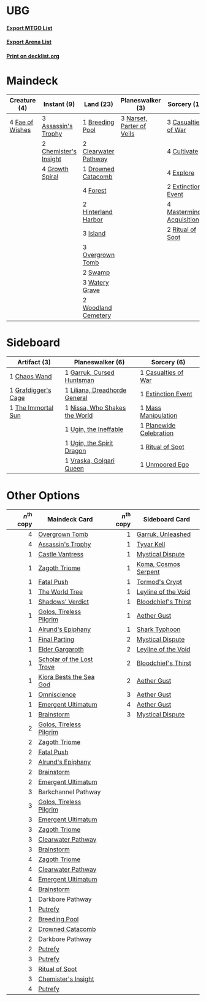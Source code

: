 # UBG

#### [Export MTGO List](../collection/UBG/UBG.txt)
#### [Export Arena List](../collection/UBG/UBG_arena.txt)
#### [Print on decklist.org](http://decklist.org/?deckmain=3%09Assassin's%20Trophy%0A2%09Barkchannel%20Pathway%0A1%09Breeding%20Pool%0A3%09Casualties%20of%20War%0A2%09Chemister's%20Insight%0A2%09Clearwater%20Pathway%0A4%09Cultivate%0A1%09Drowned%20Catacomb%0A4%09Explore%0A2%09Extinction%20Event%0A4%09Fae%20of%20Wishes%0A4%09Forest%0A4%09Growth%20Spiral%0A2%09Hinterland%20Harbor%0A3%09Island%0A4%09Mastermind's%20Acquisition%0A3%09Narset,%20Parter%20of%20Veils%0A3%09Overgrown%20Tomb%0A2%09Ritual%20of%20Soot%0A2%09Swamp%0A3%09Watery%20Grave%0A2%09Woodland%20Cemetery&deckside=1%09Casualties%20of%20War%0A1%09Chaos%20Wand%0A1%09Extinction%20Event%0A1%09Garruk,%20Cursed%20Huntsman%0A1%09Grafdigger's%20Cage%0A1%09Liliana,%20Dreadhorde%20General%0A1%09Mass%20Manipulation%0A1%09Nissa,%20Who%20Shakes%20the%20World%0A1%09Planewide%20Celebration%0A1%09Ritual%20of%20Soot%0A1%09The%20Immortal%20Sun%0A1%09Ugin,%20the%20Ineffable%0A1%09Ugin,%20the%20Spirit%20Dragon%0A1%09Unmoored%20Ego%0A1%09Vraska,%20Golgari%20Queen)
# Maindeck

|                                       Creature (4)                                       |                                          Instant (9)                                           |                                           Land (23)                                           |                                          Planeswalker (3)                                          |                                            Sorcery (19)                                             |     Unknown (2)     |
|------------------------------------------------------------------------------------------|------------------------------------------------------------------------------------------------|-----------------------------------------------------------------------------------------------|----------------------------------------------------------------------------------------------------|-----------------------------------------------------------------------------------------------------|---------------------|
|4 [Fae of Wishes](http://gatherer.wizards.com/Pages/Card/Details.aspx?multiverseid=473006)|3 [Assassin's Trophy](http://gatherer.wizards.com/Pages/Card/Details.aspx?multiverseid=452902)  |1 [Breeding Pool](http://gatherer.wizards.com/Pages/Card/Details.aspx?multiverseid=97088)      |3 [Narset, Parter of Veils](http://gatherer.wizards.com/Pages/Card/Details.aspx?multiverseid=460988)|3 [Casualties of War](http://gatherer.wizards.com/Pages/Card/Details.aspx?multiverseid=461114)       |2 Barkchannel Pathway|
|                                                                                          |2 [Chemister's Insight](http://gatherer.wizards.com/Pages/Card/Details.aspx?multiverseid=452782)|2 [Clearwater Pathway](http://gatherer.wizards.com/Pages/Card/Details.aspx?multiverseid=491913)|                                                                                                    |4 [Cultivate](http://gatherer.wizards.com/Pages/Card/Details.aspx?multiverseid=442154)               |                     |
|                                                                                          |4 [Growth Spiral](http://gatherer.wizards.com/Pages/Card/Details.aspx?multiverseid=457322)      |1 [Drowned Catacomb](http://gatherer.wizards.com/Pages/Card/Details.aspx?multiverseid=430633)  |                                                                                                    |4 [Explore](http://gatherer.wizards.com/Pages/Card/Details.aspx?multiverseid=451098)                 |                     |
|                                                                                          |                                                                                                |4 [Forest](http://gatherer.wizards.com/Pages/Card/Details.aspx?multiverseid=439860)            |                                                                                                    |2 [Extinction Event](http://gatherer.wizards.com/Pages/Card/Details.aspx?multiverseid=479608)        |                     |
|                                                                                          |                                                                                                |2 [Hinterland Harbor](http://gatherer.wizards.com/Pages/Card/Details.aspx?multiverseid=443128) |                                                                                                    |4 [Mastermind's Acquisition](http://gatherer.wizards.com/Pages/Card/Details.aspx?multiverseid=439734)|                     |
|                                                                                          |                                                                                                |3 [Island](http://gatherer.wizards.com/Pages/Card/Details.aspx?multiverseid=439857)            |                                                                                                    |2 [Ritual of Soot](http://gatherer.wizards.com/Pages/Card/Details.aspx?multiverseid=452834)          |                     |
|                                                                                          |                                                                                                |3 [Overgrown Tomb](http://gatherer.wizards.com/Pages/Card/Details.aspx?multiverseid=405103)    |                                                                                                    |                                                                                                     |                     |
|                                                                                          |                                                                                                |2 [Swamp](http://gatherer.wizards.com/Pages/Card/Details.aspx?multiverseid=439858)             |                                                                                                    |                                                                                                     |                     |
|                                                                                          |                                                                                                |3 [Watery Grave](http://gatherer.wizards.com/Pages/Card/Details.aspx?multiverseid=405114)      |                                                                                                    |                                                                                                     |                     |
|                                                                                          |                                                                                                |2 [Woodland Cemetery](http://gatherer.wizards.com/Pages/Card/Details.aspx?multiverseid=443136) |                                                                                                    |                                                                                                     |                     |


# Sideboard

|                                         Artifact (3)                                         |                                            Planeswalker (6)                                            |                                           Sorcery (6)                                            |
|----------------------------------------------------------------------------------------------|--------------------------------------------------------------------------------------------------------|--------------------------------------------------------------------------------------------------|
|1 [Chaos Wand](http://gatherer.wizards.com/Pages/Card/Details.aspx?multiverseid=447365)       |1 [Garruk, Cursed Huntsman](http://gatherer.wizards.com/Pages/Card/Details.aspx?multiverseid=473153)    |1 [Casualties of War](http://gatherer.wizards.com/Pages/Card/Details.aspx?multiverseid=461114)    |
|1 [Grafdigger's Cage](http://gatherer.wizards.com/Pages/Card/Details.aspx?multiverseid=278452)|1 [Liliana, Dreadhorde General](http://gatherer.wizards.com/Pages/Card/Details.aspx?multiverseid=461024)|1 [Extinction Event](http://gatherer.wizards.com/Pages/Card/Details.aspx?multiverseid=479608)     |
|1 [The Immortal Sun](http://gatherer.wizards.com/Pages/Card/Details.aspx?multiverseid=439844) |1 [Nissa, Who Shakes the World](http://gatherer.wizards.com/Pages/Card/Details.aspx?multiverseid=461096)|1 [Mass Manipulation](http://gatherer.wizards.com/Pages/Card/Details.aspx?multiverseid=457186)    |
|                                                                                              |1 [Ugin, the Ineffable](http://gatherer.wizards.com/Pages/Card/Details.aspx?multiverseid=460929)        |1 [Planewide Celebration](http://gatherer.wizards.com/Pages/Card/Details.aspx?multiverseid=461099)|
|                                                                                              |1 [Ugin, the Spirit Dragon](http://gatherer.wizards.com/Pages/Card/Details.aspx?multiverseid=391948)    |1 [Ritual of Soot](http://gatherer.wizards.com/Pages/Card/Details.aspx?multiverseid=452834)       |
|                                                                                              |1 [Vraska, Golgari Queen](http://gatherer.wizards.com/Pages/Card/Details.aspx?multiverseid=452963)      |1 [Unmoored Ego](http://gatherer.wizards.com/Pages/Card/Details.aspx?multiverseid=452962)         |


# Other Options

|*n*<sup>th</sup> copy|                                           Maindeck Card                                            |*n*<sup>th</sup> copy|                                        Sideboard Card                                         |
|--------------------:|----------------------------------------------------------------------------------------------------|--------------------:|-----------------------------------------------------------------------------------------------|
|                    4|[Overgrown Tomb](http://gatherer.wizards.com/Pages/Card/Details.aspx?multiverseid=405103)           |                    1|[Garruk, Unleashed](http://gatherer.wizards.com/Pages/Card/Details.aspx?multiverseid=485506)   |
|                    4|[Assassin's Trophy](http://gatherer.wizards.com/Pages/Card/Details.aspx?multiverseid=452902)        |                    1|[Tyvar Kell](http://gatherer.wizards.com/Pages/Card/Details.aspx?multiverseid=503814)          |
|                    1|[Castle Vantress](http://gatherer.wizards.com/Pages/Card/Details.aspx?multiverseid=473204)          |                    1|[Mystical Dispute](http://gatherer.wizards.com/Pages/Card/Details.aspx?multiverseid=473020)    |
|                    1|[Zagoth Triome](http://gatherer.wizards.com/Pages/Card/Details.aspx?multiverseid=479779)            |                    1|[Koma, Cosmos Serpent](http://gatherer.wizards.com/Pages/Card/Details.aspx?multiverseid=503837)|
|                    1|[Fatal Push](http://gatherer.wizards.com/Pages/Card/Details.aspx?multiverseid=423724)               |                    1|[Tormod's Crypt](http://gatherer.wizards.com/Pages/Card/Details.aspx?multiverseid=389723)      |
|                    1|[The World Tree](http://gatherer.wizards.com/Pages/Card/Details.aspx?multiverseid=503895)           |                    1|[Leyline of the Void](http://gatherer.wizards.com/Pages/Card/Details.aspx?multiverseid=107682) |
|                    1|[Shadows' Verdict](http://gatherer.wizards.com/Pages/Card/Details.aspx?multiverseid=491762)         |                    1|[Bloodchief's Thirst](http://gatherer.wizards.com/Pages/Card/Details.aspx?multiverseid=491729) |
|                    1|[Golos, Tireless Pilgrim](http://gatherer.wizards.com/Pages/Card/Details.aspx?multiverseid=466980)  |                    1|[Aether Gust](http://gatherer.wizards.com/Pages/Card/Details.aspx?multiverseid=466796)         |
|                    1|[Alrund's Epiphany](http://gatherer.wizards.com/Pages/Card/Details.aspx?multiverseid=503648)        |                    1|[Shark Typhoon](http://gatherer.wizards.com/Pages/Card/Details.aspx?multiverseid=479587)       |
|                    1|[Final Parting](http://gatherer.wizards.com/Pages/Card/Details.aspx?multiverseid=442981)            |                    2|[Mystical Dispute](http://gatherer.wizards.com/Pages/Card/Details.aspx?multiverseid=473020)    |
|                    1|[Elder Gargaroth](http://gatherer.wizards.com/Pages/Card/Details.aspx?multiverseid=485502)          |                    2|[Leyline of the Void](http://gatherer.wizards.com/Pages/Card/Details.aspx?multiverseid=107682) |
|                    1|[Scholar of the Lost Trove](http://gatherer.wizards.com/Pages/Card/Details.aspx?multiverseid=489181)|                    2|[Bloodchief's Thirst](http://gatherer.wizards.com/Pages/Card/Details.aspx?multiverseid=491729) |
|                    1|[Kiora Bests the Sea God](http://gatherer.wizards.com/Pages/Card/Details.aspx?multiverseid=476303)  |                    2|[Aether Gust](http://gatherer.wizards.com/Pages/Card/Details.aspx?multiverseid=466796)         |
|                    1|[Omniscience](http://gatherer.wizards.com/Pages/Card/Details.aspx?multiverseid=288937)              |                    3|[Aether Gust](http://gatherer.wizards.com/Pages/Card/Details.aspx?multiverseid=466796)         |
|                    1|[Emergent Ultimatum](http://gatherer.wizards.com/Pages/Card/Details.aspx?multiverseid=479705)       |                    4|[Aether Gust](http://gatherer.wizards.com/Pages/Card/Details.aspx?multiverseid=466796)         |
|                    1|[Brainstorm](http://gatherer.wizards.com/Pages/Card/Details.aspx?multiverseid=3897)                 |                    3|[Mystical Dispute](http://gatherer.wizards.com/Pages/Card/Details.aspx?multiverseid=473020)    |
|                    2|[Golos, Tireless Pilgrim](http://gatherer.wizards.com/Pages/Card/Details.aspx?multiverseid=466980)  |                     |                                                                                               |
|                    2|[Zagoth Triome](http://gatherer.wizards.com/Pages/Card/Details.aspx?multiverseid=479779)            |                     |                                                                                               |
|                    2|[Fatal Push](http://gatherer.wizards.com/Pages/Card/Details.aspx?multiverseid=423724)               |                     |                                                                                               |
|                    2|[Alrund's Epiphany](http://gatherer.wizards.com/Pages/Card/Details.aspx?multiverseid=503648)        |                     |                                                                                               |
|                    2|[Brainstorm](http://gatherer.wizards.com/Pages/Card/Details.aspx?multiverseid=3897)                 |                     |                                                                                               |
|                    2|[Emergent Ultimatum](http://gatherer.wizards.com/Pages/Card/Details.aspx?multiverseid=479705)       |                     |                                                                                               |
|                    3|Barkchannel Pathway                                                                                 |                     |                                                                                               |
|                    3|[Golos, Tireless Pilgrim](http://gatherer.wizards.com/Pages/Card/Details.aspx?multiverseid=466980)  |                     |                                                                                               |
|                    3|[Emergent Ultimatum](http://gatherer.wizards.com/Pages/Card/Details.aspx?multiverseid=479705)       |                     |                                                                                               |
|                    3|[Zagoth Triome](http://gatherer.wizards.com/Pages/Card/Details.aspx?multiverseid=479779)            |                     |                                                                                               |
|                    3|[Clearwater Pathway](http://gatherer.wizards.com/Pages/Card/Details.aspx?multiverseid=491913)       |                     |                                                                                               |
|                    3|[Brainstorm](http://gatherer.wizards.com/Pages/Card/Details.aspx?multiverseid=3897)                 |                     |                                                                                               |
|                    4|[Zagoth Triome](http://gatherer.wizards.com/Pages/Card/Details.aspx?multiverseid=479779)            |                     |                                                                                               |
|                    4|[Clearwater Pathway](http://gatherer.wizards.com/Pages/Card/Details.aspx?multiverseid=491913)       |                     |                                                                                               |
|                    4|[Emergent Ultimatum](http://gatherer.wizards.com/Pages/Card/Details.aspx?multiverseid=479705)       |                     |                                                                                               |
|                    4|[Brainstorm](http://gatherer.wizards.com/Pages/Card/Details.aspx?multiverseid=3897)                 |                     |                                                                                               |
|                    1|Darkbore Pathway                                                                                    |                     |                                                                                               |
|                    1|[Putrefy](http://gatherer.wizards.com/Pages/Card/Details.aspx?multiverseid=405352)                  |                     |                                                                                               |
|                    2|[Breeding Pool](http://gatherer.wizards.com/Pages/Card/Details.aspx?multiverseid=97088)             |                     |                                                                                               |
|                    2|[Drowned Catacomb](http://gatherer.wizards.com/Pages/Card/Details.aspx?multiverseid=430633)         |                     |                                                                                               |
|                    2|Darkbore Pathway                                                                                    |                     |                                                                                               |
|                    2|[Putrefy](http://gatherer.wizards.com/Pages/Card/Details.aspx?multiverseid=405352)                  |                     |                                                                                               |
|                    3|[Putrefy](http://gatherer.wizards.com/Pages/Card/Details.aspx?multiverseid=405352)                  |                     |                                                                                               |
|                    3|[Ritual of Soot](http://gatherer.wizards.com/Pages/Card/Details.aspx?multiverseid=452834)           |                     |                                                                                               |
|                    3|[Chemister's Insight](http://gatherer.wizards.com/Pages/Card/Details.aspx?multiverseid=452782)      |                     |                                                                                               |
|                    4|[Putrefy](http://gatherer.wizards.com/Pages/Card/Details.aspx?multiverseid=405352)                  |                     |                                                                                               |

